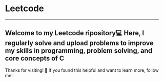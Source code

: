 # Leetcode

----
Welcome to my Leetcode ripository💻 Here, I regularly solve and upload  problems to improve my skills in programming, problem solving, and core concepts of C  
---

Thanks for visiting! 🌟
If you found this helpful and want to learn more, follow me!
